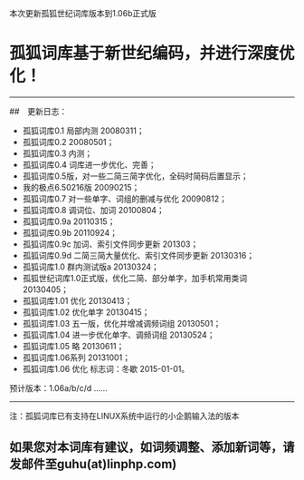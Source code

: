 本次更新孤狐世纪词库版本到1.06b正式版

# 孤狐词库基于新世纪编码，并进行深度优化！

---

##　更新日志：

* 孤狐词库0.1 局部内测 20080311； 
* 孤狐词库0.2 20080501；
* 孤狐词库0.3 内测；
* 孤狐词库0.4 词库进一步优化、完善；
* 孤狐词库0.5版，对一些二简三简字优化，全码时简码后置显示；
* 我的极点6.50216版 20090215；
* 孤狐词库0.7 对一些单字、词组的删减与优化 20090812；
* 孤狐词库0.8 调词位、加词 20100804；
* 孤狐词库0.9a 20110315；
* 孤狐词库0.9b 20110924；
* 孤狐词库0.9c 加词、索引文件同步更新 201303；
* 孤狐词库0.9d 二简三简大量优化、索引文件同步更新 20130316；
* 孤狐词库1.0 群内测试版a 20130324；
* 孤狐世纪词库1.0正式版，优化二简、部分单字，加手机常用类词 20130405；
* 孤狐词库1.01 优化 20130413；
* 孤狐词库1.02 优化单字 20130415；
* 孤狐词库1.03 五一版，优化并增减调频词组 20130501；
* 孤狐词库1.04 进一步优化单字、调频词组 20130524；
* 孤狐词库1.05 略 20130611；
* 孤狐词库1.06系列 20131001；
* 孤狐词库1.06 优化 标志词：冬歇 2015-01-01。

     
预计版本：1.06a/b/c/d ……

---

注：孤狐词库已有支持在LINUX系统中运行的小企鹅输入法的版本

## 如果您对本词库有建议，如词频调整、添加新词等，请发邮件至guhu(at)linphp.com) 


